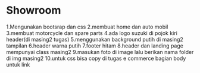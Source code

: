 # Showroom
1.Mengunakan bootsrap dan css
2.membuat home dan auto mobil<hasan>
3.membuat motorcycle dan spare parts<taufik>
4.ada logo suzuki di pojok kiri header(di masing2 tugas)
5.menggunakan background putih di masing2 tampilan
6.header warna putih
7.footer hitam
8.header dan landing page mempunyai class masing2
9.masukan foto di image lalu berikan nama folder di img masing2
10.untuk css bisa copy di tugas e commerce bagian body untuk link
